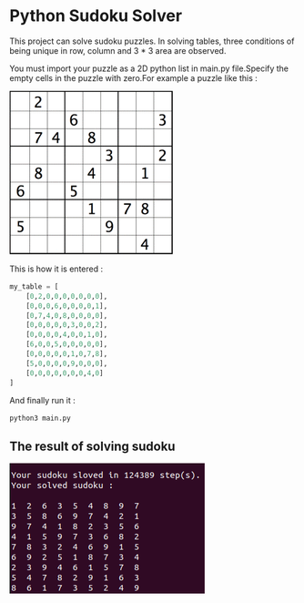 # Python Sudoku Solver
This project can solve sudoku puzzles. In solving tables, three conditions of being unique in row, column and 3 * 3 area are observed.

You must import your puzzle as a 2D python list in main.py file.Specify the empty cells in the puzzle with zero.For example a puzzle like this : 

![alt text](img/table.gif)

This is how it is entered :

```python
my_table = [
    [0,2,0,0,0,0,0,0,0],
    [0,0,0,6,0,0,0,0,1],
    [0,7,4,0,8,0,0,0,0],
    [0,0,0,0,0,3,0,0,2],
    [0,0,0,0,4,0,0,1,0],
    [6,0,0,5,0,0,0,0,0],
    [0,0,0,0,0,1,0,7,8],
    [5,0,0,0,0,9,0,0,0],
    [0,0,0,0,0,0,0,4,0]
]

```
And finally run it : 
```bash
python3 main.py
```

## The result of solving sudoku
![alt text](img/solve.png)